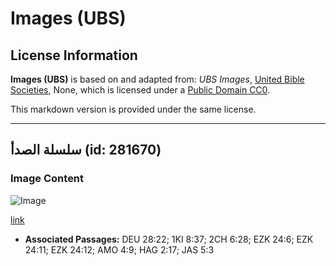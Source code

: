 # Images (UBS)

## License Information

**Images (UBS)** is based on and adapted from: _UBS Images_, [United Bible Societies](https://unitedbiblesocieties.org/), None, which is licensed under a [Public Domain CC0](https://creativecommons.org/public-domain/cc0/).

This markdown version is provided under the same license.



--------------------------------

## سلسلة الصدأ (id: 281670)

### Image Content

![Image](https://cdn.aquifer.bible/aquifer-content/resources/Media/WEB-0890_rust_chain.jpg)

[link](https://cdn.aquifer.bible/aquifer-content/resources/Media/WEB-0890_rust_chain.jpg)

* **Associated Passages:** DEU 28:22; 1KI 8:37; 2CH 6:28; EZK 24:6; EZK 24:11; EZK 24:12; AMO 4:9; HAG 2:17; JAS 5:3

